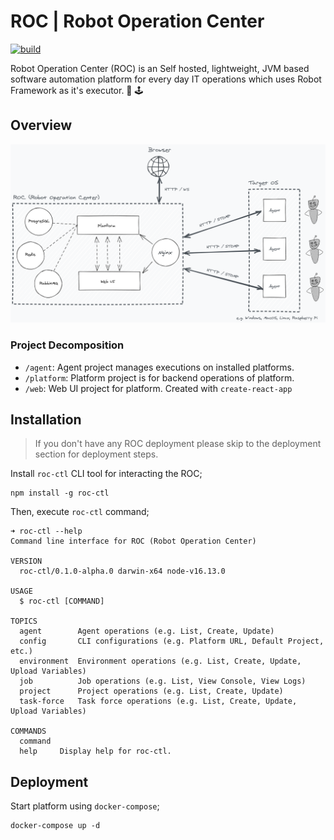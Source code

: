 # ROC | Robot Operation Center

[![build](https://github.com/yusufcanb/roc/actions/workflows/npm-build.yml/badge.svg?branch=master)](https://github.com/yusufcanb/roc/actions/workflows/npm-build.yml)

Robot Operation Center (ROC) is an Self hosted, lightweight, JVM based software automation platform for every day IT
operations which uses Robot Framework as it's executor. 🤖 🕹

## Overview

![System Overview](./docs/assets/system-overview.png)

### Project Decomposition

- `/agent`: Agent project manages executions on installed platforms.
- `/platform`: Platform project is for backend operations of platform.
- `/web`: Web UI project for platform. Created with `create-react-app`

## Installation

> If you don't have any ROC deployment please skip to the deployment section for deployment steps.


Install ```roc-ctl``` CLI tool for interacting the ROC;


```
npm install -g roc-ctl
```

Then, execute `roc-ctl` command;

```
➜ roc-ctl --help   
Command line interface for ROC (Robot Operation Center)

VERSION
  roc-ctl/0.1.0-alpha.0 darwin-x64 node-v16.13.0

USAGE
  $ roc-ctl [COMMAND]

TOPICS
  agent        Agent operations (e.g. List, Create, Update)
  config       CLI configurations (e.g. Platform URL, Default Project, etc.)
  environment  Environment operations (e.g. List, Create, Update, Upload Variables)
  job          Job operations (e.g. List, View Console, View Logs)
  project      Project operations (e.g. List, Create, Update)
  task-force   Task force operations (e.g. List, Create, Update, Upload Variables)

COMMANDS
  command
  help     Display help for roc-ctl.
```


## Deployment

Start platform using `docker-compose`;

```
docker-compose up -d
```


